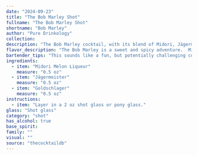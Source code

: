 ```yaml
---
date: "2024-09-23"
title: "The Bob Marley Shot"
fullname: "The Bob Marley Shot"
shortname: "Bob Marley"
author: "Pure Drinkology"
collection:
description: "The Bob Marley cocktail, with its blend of Midori, Jägermeister, and Goldschlager, is a unique concoction that defies easy categorization. While it exhibits elements of the shooter family with its potent and layered flavors, its origin remains shrouded in mystery.  "
flavor_description: "The Bob Marley is a sweet and spicy adventure.  Midori's vibrant melon sweetness takes center stage, with Jägermeister adding a warming herbal kick and a touch of bitterness.  Goldschlager's cinnamon and gold flake provide a lingering, warming spice that balances the overall sweetness.  The result is a unique cocktail that's both refreshing and surprisingly complex. "
bartender_tips: "This sounds like a fun, but potentially challenging combination!  Here's the key: **temperature**. The Midori needs to be cold, so chill it in advance.  The Jägermeister and Goldschlager will be best served very cold too, so use a chilled mixing glass.  This will ensure the flavors blend properly and don't become overly strong.  Also, a good shake is essential to bring out the full potential of the cocktail. "
ingredients:
  - item: "Midori Melon Liqueur"
    measure: "0.5 oz"
  - item: "Jägermeister"
    measure: "0.5 oz"
  - item: "Goldschlager"
    measure: "0.5 oz"
instructions:
  - item: "Layer in a 2 oz shot glass or pony glass."
glass: "Shot glass"
category: "shot"
has_alcohol: true
base_spirit:
family: ""
visual: ""
source: "thecocktaildb"
---
```


